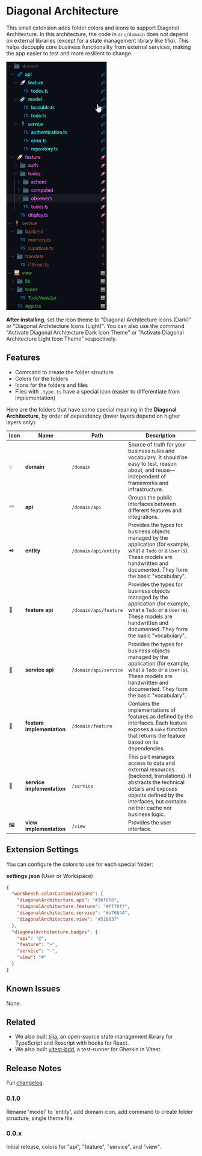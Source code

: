 # Diagonal Architecture

This small extension adds folder colors and icons to support Diagonal Architecture. In this architecture, the code in `src/domain` does not depend on external libraries (except for a state management library like _tilia_). This helps decouple core business functionality from external services, making the app easier to test and more resilient to change.

![diagonal architecture colored folders](https://raw.githubusercontent.com/midasum/diagonal-architecture-extension/main/extension.png)

**After installing**, set the icon theme to "Diagonal Architecture Icons (Dark)" or "Diagonal Architecture Icons (Light)". You can also use the command "Activate Diagonal Architecture Dark Icon Theme" or "Activate Diagonal Architecture Light Icon Theme" respectively.

## Features

- Command to create the folder structure
- Colors for the folders
- Icons for the folders and files
- Files with `.type.ts` have a special icon (easier to differentiate from implementation)

Here are the folders that have some special meaning in the **Diagonal Architecture**, by order of dependency (lower layers depend on higher layers only):

| Icon | Name                       | Path                  | Description                                                                                                                                                                                                       |
| ---- | -------------------------- | --------------------- | ----------------------------------------------------------------------------------------------------------------------------------------------------------------------------------------------------------------- |
| 💡   | **domain**                 | `/domain`             | Source of truth for your business rules and vocabulary. It should be easy to test, reason about, and reuse—independent of frameworks and infrastructure.                                                          |
| 🪢   | **api**                    | `/domain/api`         | Groups the public interfaces between different features and integrations.                                                                                                                                         |
| ✒️   | **entity**                 | `/domain/api/entity`  | Provides the types for business objects managed by the application (for example, what a `Todo` or a `User` is). These models are handwritten and documented. They form the basic "vocabulary".                    |
| 🚀️  | **feature api**            | `/domain/api/feature` | Provides the types for business objects managed by the application (for example, what a `Todo` or a `User` is). These models are handwritten and documented. They form the basic "vocabulary".                    |
| 🔌️  | **service api**            | `/domain/api/service` | Provides the types for business objects managed by the application (for example, what a `Todo` or a `User` is). These models are handwritten and documented. They form the basic "vocabulary".                    |
| 🚀   | **feature implementation** | `/domain/feature`     | Contains the implementations of features as defined by the interfaces. Each feature exposes a `make` function that returns the feature based on its dependencies.                                                 |
| 🔌   | **service implementation** | `/service`            | This part manages access to data and external resources (backend, translations). It abstracts the technical details and exposes objects defined by the interfaces, but contains neither cache nor business logic. |
| 🖼️   | **view implementation**    | `/view`               | Provides the user interface.                                                                                                                                                                                      |

## Extension Settings

You can configure the colors to use for each special folder:

**settings.json** (User or Workspace)

```json
{
  "workbench.colorCustomizations": {
    "diagonalArchitecture.api": "#3bf8f8",
    "diagonalArchitecture.feature": "#ff70ff",
    "diagonalArchitecture.service": "#a76844",
    "diagonalArchitecture.view": "#51b837"
  },
  "diagonalArchitecture.badges": {
    "api": "@",
    "feature": ">",
    "service": "~",
    "view": "#"
  }
}
```

## Known Issues

None.

## Related

- We also built [tilia](https://tiliajs.com), an open-source state management library for TypeScript and Rescript with hooks for React.
- We also built [vitest-bdd](https://github.com/midasum/vitest-bdd), a test-runner for Gherkin in Vitest.

## Release Notes

Full [changelog](./CHANGELOG.md).

### 0.1.0

Rename 'model' to 'entity', add domain icon, add command to create folder structure, single theme file.

### 0.0.x

Initial release, colors for "api", "feature", "service", and "view".
